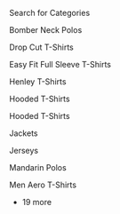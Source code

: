 
Search for Categories

Bomber Neck Polos

Drop Cut T-Shirts

Easy Fit Full Sleeve T-Shirts

Henley T-Shirts

Hooded T-Shirts

Hooded T-Shirts

Jackets

Jerseys

Mandarin Polos

Men Aero T-Shirts
+ 19 more
